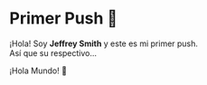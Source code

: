 # Primer Push 🚀

¡Hola! Soy **Jeffrey Smith** y este es mi primer push.  
Así que su respectivo...  

¡Hola Mundo! 💪

